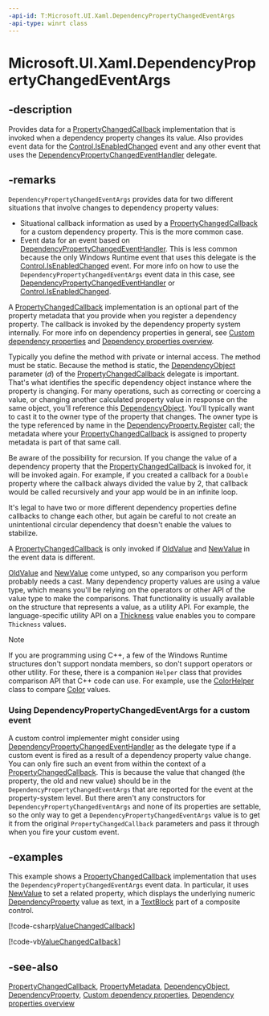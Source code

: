```yaml
---
-api-id: T:Microsoft.UI.Xaml.DependencyPropertyChangedEventArgs
-api-type: winrt class
---
```


<!-- Class syntax.
public class DependencyPropertyChangedEventArgs : Microsoft.UI.Xaml.IDependencyPropertyChangedEventArgs
-->

# Microsoft.UI.Xaml.DependencyPropertyChangedEventArgs

## -description

Provides data for a [PropertyChangedCallback](propertychangedcallback.md) implementation that is invoked when a dependency property changes its value. Also provides event data for the [Control.IsEnabledChanged](../microsoft.ui.xaml.controls/control_isenabledchanged.md) event and any other event that uses the [DependencyPropertyChangedEventHandler](dependencypropertychangedeventhandler.md) delegate.

## -remarks

`DependencyPropertyChangedEventArgs` provides data for two different situations that involve changes to dependency property values:

+ Situational callback information as used by a [PropertyChangedCallback](propertychangedcallback.md) for a custom dependency property. This is the more common case.
+ Event data for an event based on [DependencyPropertyChangedEventHandler](dependencypropertychangedeventhandler.md). This is less common because the only Windows Runtime event that uses this delegate is the [Control.IsEnabledChanged](../microsoft.ui.xaml.controls/control_isenabledchanged.md) event. For more info on how to use the `DependencyPropertyChangedEventArgs` event data in this case, see [DependencyPropertyChangedEventHandler](dependencypropertychangedeventhandler.md) or [Control.IsEnabledChanged](../microsoft.ui.xaml.controls/control_isenabledchanged.md).

A [PropertyChangedCallback](propertychangedcallback.md) implementation is an optional part of the property metadata that you provide when you register a dependency property. The callback is invoked by the dependency property system internally. For more info on dependency properties in general, see [Custom dependency properties](/windows/uwp/xaml-platform/custom-dependency-properties) and [Dependency properties overview](/windows/uwp/xaml-platform/dependency-properties-overview).

Typically you define the method with private or internal access. The method must be static. Because the method is static, the [DependencyObject](dependencyobject.md) parameter (*d*) of the [PropertyChangedCallback](propertychangedcallback.md) delegate is important. That's what identifies the specific dependency object instance where the property is changing. For many operations, such as correcting or coercing a value, or changing another calculated property value in response on the same object, you'll reference this [DependencyObject](dependencyobject.md). You'll typically want to cast it to the owner type of the property that changes. The owner type is the type referenced by name in the [DependencyProperty.Register](dependencyproperty_register_928563513.md) call; the metadata where your [PropertyChangedCallback](propertychangedcallback.md) is assigned to property metadata is part of that same call.

Be aware of the possibility for recursion. If you change the value of a dependency property that the [PropertyChangedCallback](propertychangedcallback.md) is invoked for, it will be invoked again. For example, if you created a callback for a `Double` property where the callback always divided the value by 2, that callback would be called recursively and your app would be in an infinite loop.

It's legal to have two or more different dependency properties define callbacks to change each other, but again be careful to not create an unintentional circular dependency that doesn't enable the values to stabilize.

A [PropertyChangedCallback](propertychangedcallback.md) is only invoked if [OldValue](dependencypropertychangedeventargs_oldvalue.md) and [NewValue](dependencypropertychangedeventargs_newvalue.md) in the event data is different.

[OldValue](dependencypropertychangedeventargs_oldvalue.md) and [NewValue](dependencypropertychangedeventargs_newvalue.md) come untyped, so any comparison you perform probably needs a cast. Many dependency property values are using a value type, which means you'll be relying on the operators or other API of the value type to make the comparisons. That functionality is usually available on the structure that represents a value, as a utility API. For example, the language-specific utility API on a [Thickness](thickness.md) value enables you to compare `Thickness` values.

> [!NOTE]
> If you are programming using C++, a few of the Windows Runtime structures don't support nondata members, so don't support operators or other utility. For these, there is a companion `Helper` class that provides comparison API that C++ code can use. For example, use the [ColorHelper](../microsoft.ui/colorhelper.md) class to compare [Color](/uwp/api/windows.ui.color) values.

### Using **DependencyPropertyChangedEventArgs** for a custom event

A custom control implementer might consider using [DependencyPropertyChangedEventHandler](dependencypropertychangedeventhandler.md) as the delegate type if a custom event is fired as a result of a dependency property value change. You can only fire such an event from within the context of a [PropertyChangedCallback](propertychangedcallback.md). This is because the value that changed (the property, the old and new value) should be in the `DependencyPropertyChangedEventArgs` that are reported for the event at the property-system level. But there aren't any constructors for `DependencyPropertyChangedEventArgs` and none of its properties are settable, so the only way to get a `DependencyPropertyChangedEventArgs` value is to get it from the original `PropertyChangedCallback` parameters and pass it through when you fire your custom event.

## -examples

This example shows a [PropertyChangedCallback](propertychangedcallback.md) implementation that uses the `DependencyPropertyChangedEventArgs` event data. In particular, it uses [NewValue](dependencypropertychangedeventargs_newvalue.md) to set a related property, which displays the underlying numeric [DependencyProperty](dependencyproperty.md) value as text, in a [TextBlock](../microsoft.ui.xaml.controls/textblock.md) part of a composite control.

[!code-csharp[ValueChangedCallback](../microsoft.ui.xaml/code/NumericUpDownCustomControl/csharp/NumericUpDownCustomControl.cs#SnippetValueChangedCallback)]

[!code-vb[ValueChangedCallback](../microsoft.ui.xaml/code/NumericUpDownCustomControl/vbnet/NumericUpDown.vb#SnippetValueChangedCallback)]

## -see-also

[PropertyChangedCallback](propertychangedcallback.md), [PropertyMetadata](propertymetadata.md), [DependencyObject](dependencyobject.md), [DependencyProperty](dependencyproperty.md), [Custom dependency properties](/windows/uwp/xaml-platform/custom-dependency-properties), [Dependency properties overview](/windows/uwp/xaml-platform/dependency-properties-overview)
